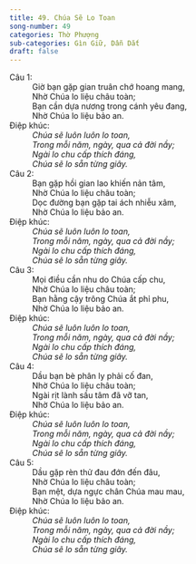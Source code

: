 ```yaml
---
title: 49. Chúa Sẽ Lo Toan
song-number: 49
categories: Thờ Phượng
sub-categories: Gìn Giữ, Dẫn Dắt
draft: false
---
```

<dl><dt>Câu 1:</dt><dd data-verse="1">Giờ bạn gặp gian truân chớ hoang mang, <br/>Nhờ Chúa lo liệu châu toàn; <br/>Bạn cần dựa nương trong cánh yêu đang, <br/>Nhờ Chúa lo liệu bảo an. </dd><dt>Điệp khúc:</dt><dd data-chorus="1"><em>Chúa sẽ luôn luôn lo toan, <br/>Trong mỗi năm, ngày, qua cả đời nầy; <br/>Ngài lo chu cấp thích đáng, <br/>Chúa sẽ lo sẵn từng giây. </em></dd><dt>Câu 2:</dt><dd data-verse="2">Bạn gặp hồi gian lao khiến nản tâm, <br/>Nhờ Chúa lo liệu châu toàn; <br/>Dọc đường bạn gặp tai ách nhiễu xâm, <br/>Nhờ Chúa lo liệu bảo an. </dd><dt>Điệp khúc:</dt><dd data-chorus="1"><em>Chúa sẽ luôn luôn lo toan, <br/>Trong mỗi năm, ngày, qua cả đời nầy; <br/>Ngài lo chu cấp thích đáng, <br/>Chúa sẽ lo sẵn từng giây. </em></dd><dt>Câu 3:</dt><dd data-verse="3">Mọi điều cần nhu do Chúa cấp chu, <br/>Nhờ Chúa lo liệu châu toàn; <br/>Bạn hằng cậy trông Chúa ắt phỉ phu, <br/>Nhờ Chúa lo liệu bảo an. </dd><dt>Điệp khúc:</dt><dd data-chorus="1"><em>Chúa sẽ luôn luôn lo toan, <br/>Trong mỗi năm, ngày, qua cả đời nầy; <br/>Ngài lo chu cấp thích đáng, <br/>Chúa sẽ lo sẵn từng giây. </em></dd><dt>Câu 4:</dt><dd data-verse="4">Dầu bạn bè phân ly phải cố đan, <br/>Nhờ Chúa lo liệu châu toàn; <br/>Ngài rịt lành sầu tâm đã vỡ tan, <br/>Nhờ Chúa lo liệu bảo an. </dd><dt>Điệp khúc:</dt><dd data-chorus="1"><em>Chúa sẽ luôn luôn lo toan, <br/>Trong mỗi năm, ngày, qua cả đời nầy; <br/>Ngài lo chu cấp thích đáng, <br/>Chúa sẽ lo sẵn từng giây. </em></dd><dt>Câu 5:</dt><dd data-verse="5">Dầu gặp rèn thử đau đớn đến đâu, <br/>Nhờ Chúa lo liệu châu toàn; <br/>Bạn mệt, dựa ngực chân Chúa mau mau, <br/>Nhờ Chúa lo liệu bảo an. <dt>Điệp khúc:</dt><dd data-chorus="1"><em>Chúa sẽ luôn luôn lo toan, <br/>Trong mỗi năm, ngày, qua cả đời nầy; <br/>Ngài lo chu cấp thích đáng, <br/>Chúa sẽ lo sẵn từng giây. </em></dd></dl>